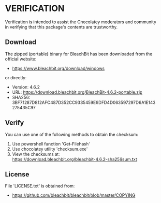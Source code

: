 # VERIFICATION
Verification is intended to assist the Chocolatey moderators and community in verifying that this package's contents are trustworthy.

## Download
The zipped (portable) binary for BleachBit has been downloaded from 
the official website:

- https://www.bleachbit.org/download/windows

or directly:
- Version: 4.6.2
- URL: https://download.bleachbit.org/BleachBit-4.6.2-portable.zip
- SHA256: 3BF71287D812AFC487D352CC9335459E9DFD4D063597297D6A1E143275435C97

## Verify
You can use one of the following methods to obtain the checksum:
1. Use powershell function 'Get-Filehash'
2. Use chocolatey utility 'checksum.exe'
3. View the checksums at:  
    https://download.bleachbit.org/bleachbit-4.6.2-sha256sum.txt

## License
File 'LICENSE.txt' is obtained from:

- https://github.com/bleachbit/bleachbit/blob/master/COPYING
